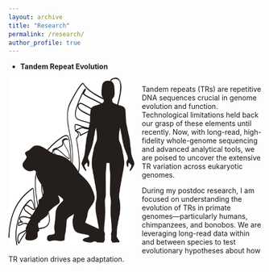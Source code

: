 ```yaml
---
layout: archive
title: "Research"
permalink: /research/
author_profile: true
---
```


- **Tandem Repeat Evolution**
<div style="overflow: hidden;">
  <img src="images/human_chimp_dna.png" alt="Tandem Repeat Evolution" width="250" style="float: left; margin-right: 15px; margin-bottom: 15px;">
  <p>
    Tandem repeats (TRs) are repetitive DNA sequences crucial in genome evolution and function.
    Technological limitations held back our grasp of these elements until recently. Now, with long-read, high-fidelity whole-genome sequencing and advanced analytical tools, we are poised to uncover the extensive TR variation across eukaryotic genomes.
  </p>
  <p>
    During my postdoc research, I am focused on understanding the evolution of TRs in primate genomes—particularly humans, chimpanzees, and bonobos.
    We are leveraging long-read data within and between species to test evolutionary hypotheses about how TR variation drives ape adaptation.
  </p>
</div>

